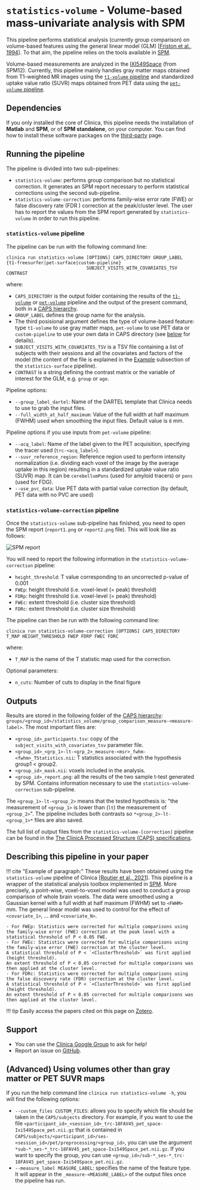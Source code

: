<!-- markdownlint-disable MD046 -->
# `statistics-volume` - Volume-based mass-univariate analysis with SPM

This pipeline performs statistical analysis (currently group comparison) on volume-based features using the general linear model (GLM) [[Friston et al., 1994](https://doi.org/10.1002/hbm.460020402)].
To that aim, the pipeline relies on the tools available in [SPM](http://www.fil.ion.ucl.ac.uk/spm/).

Volume-based measurements are analyzed in the [IXI549Space](https://bids-specification.readthedocs.io/en/stable/99-appendices/08-coordinate-systems.html#standard-template-identifiers) (from SPM12).
Currently, this pipeline mainly handles gray matter maps obtained from T1-weighted MR images using the [`t1-volume` pipeline](../T1_Volume) and standardized uptake value ratio (SUVR) maps obtained from PET data using the [`pet-volume` pipeline](../PET_Volume).

## Dependencies
<!--If you installed the docker image of Clinica, nothing is required.-->

If you only installed the core of Clinica, this pipeline needs the installation of **Matlab** and **SPM**, or of **SPM standalone**, on your computer.
You can find how to install these software packages on the [third-party](../../Third-party) page.

## Running the pipeline

The pipeline is divided into two sub-pipelines:

- `statistics-volume`: performs group comparison but no statistical correction.
It generates an SPM report necessary to perform statistical corrections using the second sub-pipeline.
- `statistics-volume-correction`: performs family-wise error rate (FWE) or false discovery rate (FDR ) correction at the peak/cluster level.
The user has to report the values from the SPM report generated by `statistics-volume` in order to run this pipeline.

### `statistics-volume` pipeline

The pipeline can be run with the following command line:

```shell
clinica run statistics-volume [OPTIONS] CAPS_DIRECTORY GROUP_LABEL {t1-freesurfer|pet-surface|custom-pipeline}
                              SUBJECT_VISITS_WITH_COVARIATES_TSV CONTRAST
```

where:

- `CAPS_DIRECTORY` is the output folder containing  the results of the [`t1-volume`](../T1_Volume) or [`pet-volume`](../PET_Volume) pipeline and the output of the present command, both in a [CAPS hierarchy](../../CAPS/Introduction).
- `GROUP_LABEL` defines the group name for the analysis.
- The third posisional argument defines the type of volume-based feature: type `t1-volume` to use gray matter maps, `pet-volume` to use PET data or `custom-pipeline` to use your own data in CAPS directory (see [below](#advanced-specifying-what-volume-data-to-use) for details).
- `SUBJECT_VISITS_WITH_COVARIATES_TSV` is a TSV file containing a list of subjects with their sessions and all the covariates and factors of the model (the content of the file is explained in the [Example](../Stats_Surface/#comparison-analysis) subsection of the `statistics-surface` pipeline).
- `CONTRAST` is a string defining the contrast matrix or the variable of interest for the GLM, e.g. `group` or `age`.

Pipeline options:

- `--group_label_dartel`: Name of the DARTEL template that Clinica needs to use to grab the input files.
- `--full_width_at_half_maximum`: Value of the full width at half maximum (FWHM) used when smoothing the input files.
Default value is `8` mm.

Pipeline options if you use inputs from `pet-volume` pipeline:

- `--acq_label`: Name of the label given to the PET acquisition, specifying the tracer used (`trc-<acq_label>`).
- `--suvr_reference_region`: Reference region used to perform intensity normalization (i.e. dividing each voxel of the image by the average uptake in this region) resulting in a standardized uptake value ratio (SUVR) map.
It can be `cerebellumPons` (used for amyloid tracers) or `pons` (used for FDG).
- `--use_pvc_data`: Use PET data with partial value correction (by default, PET data with no PVC are used)

### `statistics-volume-correction` pipeline

Once the `statistics-volume` sub-pipeline has finished, you need to open the SPM report (`report1.png` or `report2.png` file). This will look like as follows:

![SPM report](https://user-images.githubusercontent.com/49677712/75558316-f0f23280-5a41-11ea-9489-be40ee66ec16.png)

You will need to report the following information in the `statistics-volume-correction` pipeline:

- `height_threshold`: T value corresponding to an uncorrected p-value of 0.001
- `FWEp`: height threshold (i.e. voxel-level (= peak) threshold)
- `FDRp`: height threshold (i.e. voxel-level (= peak) threshold)
- `FWEc`: extent threshold (i.e. cluster size threshold)
- `FDRc`: extent threshold (i.e. cluster size threshold)

The pipeline can then be run with the following command line:

```shell
clinica run statistics-volume-correction [OPTIONS] CAPS_DIRECTORY T_MAP HEIGHT_THRESHOLD FWEP FDRP FWEC FDRC
```

where:

- `T_MAP` is the name of the T statistic map used for the correction.

Optional parameters:

- `n_cuts`: Number of cuts to display in the final figure

## Outputs

Results are stored in the following folder of the
[CAPS hierarchy](../../CAPS/Specifications/#statistics-volume-volume-based-mass-univariate-analysis-with-spm):
`groups/<group_id>/statistics_volume/group_comparison_measure-<measure-label>`.
The most important files are:

- `<group_id>_participants.tsv`: copy of the `subject_visits_with_covariates_tsv` parameter file.
- `<group_id>_<grp_1>-lt-<grp_2>_measure-<msr>_fwhm-<fwhm>_TStatistics.nii`: T statistics associated with the hypothesis group1 < group2.
- `<group_id>_mask.nii`: voxels included in the analysis.
- `<group_id>_report.png`: all the results of the two sample t-test generated by SPM.
Contains information necessary to use the `statistics-volume-correction` sub-pipeline.

The `<group_1>-lt-<group_2>` means that the tested hypothesis is: "the measurement of `<group_1>` is lower than (`lt`) the measurement of `<group_2>`".
The pipeline includes both contrasts so `*<group_2>-lt-<group_1>*` files are also saved.

The full list of output files from the `statistics-volume-[correction]` pipeline can be found in the
[The ClinicA Processed Structure (CAPS) specifications](../../CAPS/Specifications/#statistics-volume-volume-based-mass-univariate-analysis-with-spm).

## Describing this pipeline in your paper

!!! cite "Example of paragraph:"
    These results have been obtained using the `statistics-volume` pipeline of Clinica [[Routier et al., 2021](https://doi.org/10.3389/fninf.2021.689675)].
    This pipeline is a wrapper of the statistical analysis toolbox implemented in [SPM](http://www.fil.ion.ucl.ac.uk/spm/).
    More precisely, a point-wise, voxel-to-voxel model was used to conduct a group comparison of whole brain voxels.
    The data were smoothed using a Gaussian kernel with a full width at half maximum (FWHM) set to `<FWHM>` mm.
    The general linear model was used to control for the effect of `<covariate_1>`, ... and  `<covariate_N>`.

    - For FWEp: Statistics were corrected for multiple comparisons using the family-wise error (FWE) correction at the peak level with a statistical threshold of P < 0.05 FWE.
    - For FWEc: Statistics were corrected for multiple comparisons using the family-wise error (FWE) correction at the cluster level.
    A statistical threshold of P < `<ClusterThreshold>` was first applied (height threshold).
    An extent threshold of P < 0.05 corrected for multiple comparisons was then applied at the cluster level.
    - For FDRc: Statistics were corrected for multiple comparisons using the false discovery rate (FDR) correction at the cluster level.
    A statistical threshold of P < `<ClusterThreshold>` was first applied (height threshold).
    An extent threshold of P < 0.05 corrected for multiple comparisons was then applied at the cluster level.

!!! tip
    Easily access the papers cited on this page on [Zotero](https://www.zotero.org/groups/2240070/clinica_aramislab/collections/ACBHQWPB).

## Support

- You can use the [Clinica Google Group](https://groups.google.com/forum/#!forum/clinica-user) to ask for help!
- Report an issue on [GitHub](https://github.com/aramis-lab/clinica/issues).

## (Advanced) Using volumes other than gray matter or PET SUVR maps

If you run the help command line `clinica run statistics-volume -h`, you will find the following options:

- `--custom_files CUSTOM_FILES`: allows you to specify which file should be taken in the `CAPS/subjects` directory.
For example, if you want to use the file `<participant_id>_<session_id>_trc-18FAV45_pet_space-Ixi549Space_pet.nii.gz` that is contained in `CAPS/subjects/<participant_id>/ses-<session_id>/pet/preprocessing/<group_id>`, you can use the argument `*sub-*_ses-*_trc-18FAV45_pet_space-Ixi549Space_pet.nii.gz`.
If you want to specify the group, you can use `<group_id>/sub-*_ses-*_trc-18FAV45_pet_space-Ixi549Space_pet.nii.gz`.
- `--measure_label MEASURE_LABEL`: specifies the name of the feature type.
It will appear in the `_measure-<MEASURE_LABEL>` of the output files once the pipeline has run.
